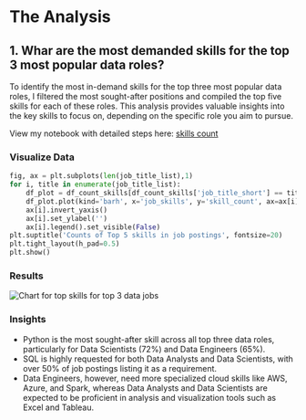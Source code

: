 # The Analysis

## 1. Whar are the most demanded skills for the top 3 most popular data roles?

To identify the most in-demand skills for the top three most popular data roles, I filtered the most sought-after positions and compiled the top five skills for each of these roles. This analysis provides valuable insights into the key skills to focus on, depending on the specific role you aim to pursue.

View my notebook with detailed steps here:
[skills count ](Project\skills_count.ipynb)

### Visualize Data

``` python 
fig, ax = plt.subplots(len(job_title_list),1)
for i, title in enumerate(job_title_list):
    df_plot = df_count_skills[df_count_skills['job_title_short'] == title].head(5)
    df_plot.plot(kind='barh', x='job_skills', y='skill_count', ax=ax[i], title=title)
    ax[i].invert_yaxis()
    ax[i].set_ylabel('')
    ax[i].legend().set_visible(False)
plt.suptitle('Counts of Top 5 skills in job postings', fontsize=20)
plt.tight_layout(h_pad=0.5) 
plt.show()
```

### Results 

![Chart for  top skills for top 3 data jobs](Project\Images\skill_demand_top3_data_roles.png)


### Insights

- Python is the most sought-after skill across all top three data roles, particularly for Data Scientists (72%) and Data Engineers (65%). 
- SQL is highly requested for both Data Analysts and Data Scientists, with over 50% of job postings listing it as a requirement. 
- Data Engineers, however, need more specialized cloud skills like AWS, Azure, and Spark, whereas Data Analysts and Data Scientists are expected to be proficient in analysis and visualization tools such as Excel and Tableau.

